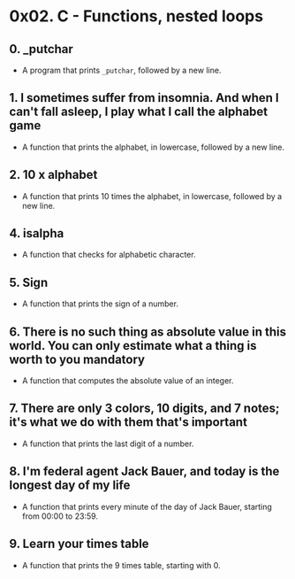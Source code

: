 # 0x02. C - Functions, nested loops

## 0. _putchar
- A program that prints ```_putchar```, followed by a new line.

## 1. I sometimes suffer from insomnia. And when I can't fall asleep, I play what I call the alphabet game
- A function that prints the alphabet, in lowercase, followed by a new line.

## 2. 10 x alphabet
- A function that prints 10 times the alphabet, in lowercase, followed by a new line.

## 4. isalpha
- A function that checks for alphabetic character.

## 5. Sign
- A function that prints the sign of a number.

## 6. There is no such thing as absolute value in this world. You can only estimate what a thing is worth to you mandatory
- A function that computes the absolute value of an integer.

## 7. There are only 3 colors, 10 digits, and 7 notes; it's what we do with them that's important
- A function that prints the last digit of a number.

## 8. I'm federal agent Jack Bauer, and today is the longest day of my life
- A function that prints every minute of the day of Jack Bauer, starting from 00:00 to 23:59.

## 9. Learn your times table
- A function that prints the 9 times table, starting with 0.
